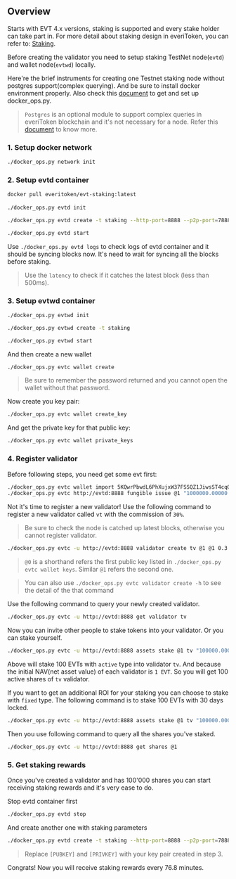 ## Overview

Starts with EVT 4.x versions, staking is supported and every stake holder can take part in. For more detail about staking design in everiToken, you can refer to: [Staking](https://www.everitoken.io/developers/key_concepts/staking).

Before creating the validator you need to setup staking TestNet node(`evtd`) and wallet node(`evtwd`) locally.

Here're the brief instruments for creating one Testnet staking node without postgres support(complex querying). And be sure to install docker environment properly. Also check this [document](https://www.everitoken.io/developers/apis,_sdks_and_tools/docker_reference) to get and set up docker_ops.py.

> `Postgres` is an optional module to support complex queries in everiToken blockchain and it's not necessary for a node. Refer this [document](https://www.everitoken.io/developers/apis,_sdks_and_tools/docker_reference) to know more.

### 1. Setup docker network
```bash
./docker_ops.py network init
```

### 2. Setup evtd container
```bash
docker pull everitoken/evt-staking:latest
 
./docker_ops.py evtd init

./docker_ops.py evtd create -t staking --http-port=8888 --p2p-port=7888 --host=0.0.0.0 -- --http-validate-host=false --verbose-http-errors --plugin=evt::evt_link_plugin --p2p-peer-address=t-hk1.evtn.us:9899 --delete-all-blocks

./docker_ops.py evtd start
```

Use `./docker_ops.py evtd logs` to check logs of evtd container and it should be syncing blocks now. It's need to wait for syncing all the blocks before staking.

> Use the `latency` to check if it catches the latest block (less than 500ms).

### 3. Setup evtwd container
```bash
./docker_ops.py evtwd init

./docker_ops.py evtwd create -t staking

./docker_ops.py evtwd start
```

And then create a new wallet
```bash
./docker_ops.py evtc wallet create
```
> Be sure to remember the password returned and you cannot open the wallet without that password.

Now create you key pair:
``` bash
./docker_ops.py evtc wallet create_key
```

And get the private key for that public key:
``` bash
./docker_ops.py evtc wallet private_keys
```

### 4. Register validator
Before following steps, you need get some evt first:
```bash
./docker_ops.py evtc wallet import 5KQwrPbwdL6PhXujxW37FSSQZ1JiwsST4cqQzDeyXtP79zkvFD3
./docker_ops.py evtc http://evtd:8888 fungible issue @1 "1000000.00000 S#1" -p @0
```

Not it's time to register a new validator! Use the following command to register a new validator called `vt` with the commission of `30%`.

> Be sure to check the node is catched up latest blocks, otherwise you cannot register validator.

``` bash
./docker_ops.py evtc -u http://evtd:8888 validator create tv @1 @1 0.3 -p @1
```
> `@0` is a shorthand refers the first public key listed in `./docker_ops.py evtc wallet keys`. Similar `@1` refers the second one.

> You can also use `./docker_ops.py evtc validator create -h` to see the detail of the that command

Use the following command to query your newly created validator.

```bash
./docker_ops.py evtc -u http://evtd:8888 get validator tv
```

Now you can invite other people to stake tokens into your validator. Or you can stake yourself.

```bash
./docker_ops.py evtc -u http://evtd:8888 assets stake @1 tv "100000.00000 S#1" active 0 -p @1
```

Above will stake 100 EVTs with `active` type into validator `tv`. And because the initial NAV(net asset value) of each validator is `1 EVT`. So you will get 100 active shares of `tv` validator.

If you want to get an additional ROI for your staking you can choose to stake with `fixed` type. The following command is to stake 100 EVTs with 30 days locked.
```bash
./docker_ops.py evtc -u http://evtd:8888 assets stake @1 tv "100000.00000 S#1" fixed 30 -p @1
```

Then you use following command to query all the shares you've staked.
```bash
./docker_ops.py evtc -u http://evtd:8888 get shares @1
```

### 5. Get staking rewards
Once you've created a validator and has 100'000 shares you can start receiving staking rewards and it's very ease to do.

Stop evtd container first
```bash
./docker_ops.py evtd stop
```

And create another one with staking parameters
```bash
./docker_ops.py evtd create -t staking --http-port=8888 --p2p-port=7888 --host=0.0.0.0 -- --http-validate-host=false --verbose-http-errors --plugin=evt::evt_link_plugin --p2p-peer-address=t-hk1.evtn.us:9899 --plugin=evt::staking_plugin --staking-validator=tv --staking-payer=[PUBKEY] --staking-signature-provider="[PUBKEY]=KEY:[PRIVKEY]"
```

> Replace `[PUBKEY]` and `[PRIVKEY]` with your key pair created in step 3.

Congrats! Now you will receive staking rewards every 76.8 minutes.
